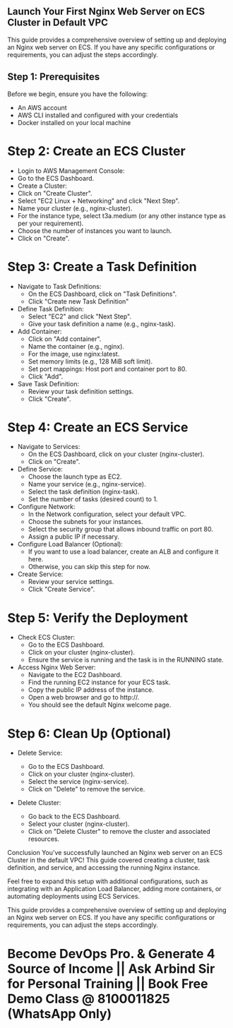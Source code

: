 ## Launch Your First Nginx Web Server on ECS Cluster in Default VPC
This guide provides a comprehensive overview of setting up and deploying an Nginx web server on ECS. If you have any specific configurations or requirements, you can adjust the steps accordingly.

## Step 1: Prerequisites
Before we begin, ensure you have the following:

- An AWS account
- AWS CLI installed and configured with your credentials
- Docker installed on your local machine

# Step 2: Create an ECS Cluster
- Login to AWS Management Console:
- Go to the ECS Dashboard.
- Create a Cluster:
- Click on "Create Cluster".
- Select "EC2 Linux + Networking" and click "Next Step".
- Name your cluster (e.g., nginx-cluster).
- For the instance type, select t3a.medium (or any other instance type as per your requirement).
- Choose the number of instances you want to launch.
- Click on "Create".

# Step 3: Create a Task Definition
- Navigate to Task Definitions:
    - On the ECS Dashboard, click on "Task Definitions".
    - Click "Create new Task Definition"
- Define Task Definition:
    - Select "EC2" and click "Next Step".
    - Give your task definition a name (e.g., nginx-task).
- Add Container:
    - Click on "Add container".
    - Name the container (e.g., nginx).
    - For the image, use nginx:latest.
    - Set memory limits (e.g., 128 MiB soft limit).
    - Set port mappings: Host port and container port to 80.
    - Click "Add".
- Save Task Definition:
    - Review your task definition settings.
    - Click "Create".

# Step 4: Create an ECS Service
- Navigate to Services:
    - On the ECS Dashboard, click on your cluster (nginx-cluster).
    - Click on "Create".
- Define Service:
    - Choose the launch type as EC2.
    - Name your service (e.g., nginx-service).
    - Select the task definition (nginx-task).
    - Set the number of tasks (desired count) to 1.
- Configure Network:
    - In the Network configuration, select your default VPC.
    - Choose the subnets for your instances.
    - Select the security group that allows inbound traffic on port 80.
    - Assign a public IP if necessary.
- Configure Load Balancer (Optional):
    - If you want to use a load balancer, create an ALB and configure it here.
    - Otherwise, you can skip this step for now.
- Create Service:
    - Review your service settings.
    - Click "Create Service".

# Step 5: Verify the Deployment
- Check ECS Cluster:
    - Go to the ECS Dashboard.
    - Click on your cluster (nginx-cluster).
    - Ensure the service is running and the task is in the RUNNING state.
- Access Nginx Web Server:
    - Navigate to the EC2 Dashboard.
    - Find the running EC2 instance for your ECS task.
    - Copy the public IP address of the instance.
    - Open a web browser and go to http://<public-ip>.
    - You should see the default Nginx welcome page.
# Step 6: Clean Up (Optional)
- Delete Service:
    - Go to the ECS Dashboard.
    - Click on your cluster (nginx-cluster).
    - Select the service (nginx-service).
    - Click on "Delete" to remove the service.

- Delete Cluster:
    - Go back to the ECS Dashboard.
    - Select your cluster (nginx-cluster).
    - Click on "Delete Cluster" to remove the cluster and associated resources.

Conclusion
You've successfully launched an Nginx web server on an ECS Cluster in the default VPC! This guide covered creating a cluster, task definition, and service, and accessing the running Nginx instance.

Feel free to expand this setup with additional configurations, such as integrating with an Application Load Balancer, adding more containers, or automating deployments using ECS Services.

This guide provides a comprehensive overview of setting up and deploying an Nginx web server on ECS. If you have any specific configurations or requirements, you can adjust the steps accordingly.


# Become DevOps Pro. & Generate 4 Source of Income || Ask Arbind Sir for Personal Training || Book Free Demo Class @ 8100011825 (WhatsApp Only)